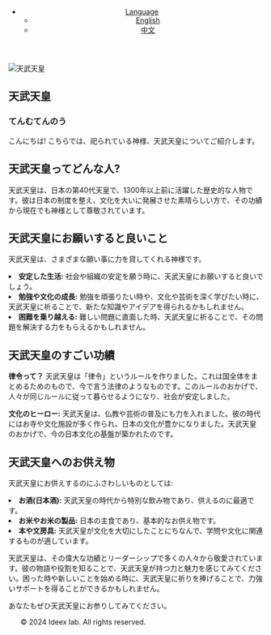 <!DOCTYPE html>
<html lang="ja">
<head>
    <meta charset="UTF-8">
    <meta name="viewport" content="width=device-width, initial-scale=1.0">
    <title>天武天皇</title>
    <link rel="stylesheet" href="styles.css">
</head>
<body>
    <header>
        <nav>
            <ul class="menu">
                <li class="dropdown">
                    <a href="#" class="dropbtn">Language</a>
                    <ul class="dropdown-content">
                        <li><a href="index-en.html">English</a></li> <!-- 英語のページ -->
                        <li><a href="index-zh.html">中文</a></li> <!-- 中国語のページ -->
                    </ul>
                </li>
            </ul>
        </nav>

  </header>
    <div class="container">
                <main>
            <div class="image-container">
                <img src="./img/天武天皇_清書_1.png" alt="天武天皇">
            </div>
            <section class="title">
                <h1>天武天皇</h1>
            </section>
            <section class="hurigana
            ">
            <h3>てんむてんのう</h3>
      </section>
            <section class="introduction">
              <p>こんにちは! こちらでは、祀られている神様、天武天皇についてご紹介します。</p>
            </section>
                        <section class="who-is">
                <h2>天武天皇ってどんな人?</h2>
                <p>天武天皇は、日本の第40代天皇で、1300年以上前に活躍した歴史的な人物です。彼は日本の制度を整え、文化を大いに発展させた素晴らしい方で、その功績から現在でも神様として尊敬されています。</p>
            </section>
            
<section class="blessings">
                <h2>天武天皇にお願いすると良いこと</h2>
                <p>天武天皇は、さまざまな願い事に力を貸してくれる神様です。</p>
                    <li><strong>安定した生活:</strong> 社会や組織の安定を願う時に、天武天皇にお願いすると良いでしょう。</li>
                    <li><strong>勉強や文化の成長:</strong> 勉強を頑張りたい時や、文化や芸術を深く学びたい時に、天武天皇に祈ることで、新たな知識やアイデアを得られるかもしれません。</li>
                    <li><strong>困難を乗り越える:</strong> 難しい問題に直面した時、天武天皇に祈ることで、その問題を解決する力をもらえるかもしれません。</li>
            </section>
            
  <section class="achievements">
            <h2>天武天皇のすごい功績</h2>
                <p><strong>律令って？</strong> 天武天皇は「律令」というルールを作りました。これは国全体をまとめるためのもので、今で言う法律のようなものです。このルールのおかげで、人々が同じルールに従って暮らせるようになり、社会が安定しました。</p>
                <p><strong>文化のヒーロー:</strong> 天武天皇は、仏教や芸術の普及にも力を入れました。彼の時代にはお寺や文化施設が多く作られ、日本の文化が豊かになりました。天武天皇のおかげで、今の日本文化の基盤が築かれたのです。</p>
            </section>
                      <section class="offerings">
                <h2>天武天皇へのお供え物</h2>
                <p>天武天皇にお供えするのにふさわしいものとしては:</p>
              
   <li><strong>お酒(日本酒):</strong> 天武天皇の時代から特別な飲み物であり、供えるのに最適です。</li>
                <li><strong>お米やお米の製品:</strong> 日本の主食であり、基本的なお供え物です。</li>
                <li><strong>本や文房具:</strong> 天武天皇が文化を大切にしたことにちなんで、学問や文化に関連するものが適しています。</li>
            
</section>
            
  <section class="closing">
                <p>天武天皇は、その偉大な功績とリーダーシップで多くの人々から敬愛されています。彼の物語や役割を知ることで、天武天皇が持つ力と魅力を感じてみてください。困った時や新しいことを始める時に、天武天皇に祈りを捧げることで、力強いサポートを得ることができるかもしれません。</p>
                <p>あなたもぜひ天武天皇にお参りしてみてください。</p>
  </section>
            
  </main>
        
  </div>
    <footer>
        <ul class="footer-menu">
            <p>&copy; 2024 Ideex lab. All rights reserved.</p>


 </ul>
    </footer>

</body>
</html>
